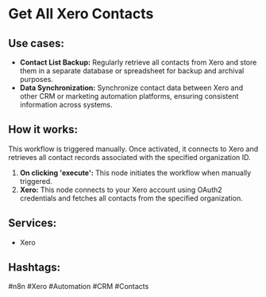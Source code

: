 # Get All Xero Contacts

## Use cases:

*   **Contact List Backup:** Regularly retrieve all contacts from Xero and store them in a separate database or spreadsheet for backup and archival purposes.
*   **Data Synchronization:** Synchronize contact data between Xero and other CRM or marketing automation platforms, ensuring consistent information across systems.

## How it works:

This workflow is triggered manually. Once activated, it connects to Xero and retrieves all contact records associated with the specified organization ID.

1.  **On clicking 'execute':** This node initiates the workflow when manually triggered.
2.  **Xero:** This node connects to your Xero account using OAuth2 credentials and fetches all contacts from the specified organization.

## Services:

*   Xero

## Hashtags:

#n8n #Xero #Automation #CRM #Contacts
